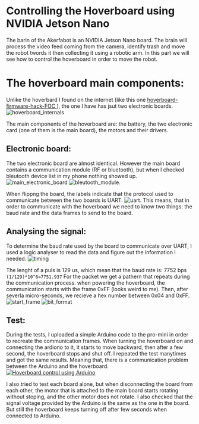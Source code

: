 # Controlling the Hoverboard using NVIDIA Jetson Nano
The barin of the Akerfabot is an NVIDIA Jetson Nano board. The brain will process the video feed coming from the camera, identify trash and move the robot twords it then collecting it using a robotic arm.
In this part we will see how to control the hoverboard in order to move the robot.

# The hoverboard main components:
Unlike the hoverbard I found on the internet (like this one [hoverboard-firmware-hack-FOC
](https://github.com/EFeru/hoverboard-firmware-hack-FOC)), the one I have has jsut two electronic boards. 
![hoverboard_internals](./images/hoverboard_all.jpg)

The main components of the hoverboard are: the battery, the two electronic card (one of them is the main board), the motors and their drivers.

## Electronic board:
The two electronic board are almost identical. However the main board contains a communication module (RF or bluetooth), but when I checked bleutooth device list in my phone nothing showed up. 
![main_electronic_board](./images/comm_wires.JPG)
![bleutooth_module](./images/IMG_3525.JPG).

When flippng the board, the labels indicate that the protocol used to communicate between the two boards is UART.
![uart](./images/IMG_3521.JPG). This means, that in order to communicate with the hoverboard we need to know two things: the baud rate and the data frames to send to the board.
## Analysing the signal:
To determine the baud rate used by the board to communicate over UART, I used a logic analyser to read the data and figure out the information I needed.
![timing](./images/timing.png)

The  lenght of a puls is 129 us, which mean that the baud rate is: 7752 bps
`(1/129)*10^6=7751.937` 
For the packet we get a pathern that repeats during the communication process. when powering the hoverboard, the communication starts with the frame 0xFF (looks weird to me). Then, after severla micro-seconds, we recieve a hex number between 0x04 and 0xFF.
![start_frame](./images/start_bit.png) 
![bit_format](./images/bit_format.png)
## Test:
During the tests, I uploaded a simple Arduino code to the pro-mini in order to recreate the communication frames. When turning the hoverboard on and connecting the ardiono to it, it starts to move backward, then after a few second, the hoverboard stops and shut off. I repeated the test manytimes and got the same results. Meaning that, there is a communication problem between the Arduino and the hoverboard.
[![Hoverboard control using Arduino](https://i.ytimg.com/vi/pcF_ZgbSGYk/hqdefault.jpg)](https://youtu.be/pcF_ZgbSGYk "Hoverboard control using Arduino")

I also tried to test each board alone, but when disconnecting the board from each other, the motor that is attached to the main board starts rotating without stoping, and the other motor does not rotate. I also checked that the signal voltage provided by the Arduino is the same as the one in the board. But still the hoverboard keeps turning off after few seconds when connected to Arduino.
